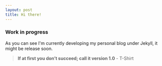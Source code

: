 ```yaml
---
layout: post
title: Hi there!
---
```


### Work in progress
As you can see I'm currently developing my personal blog under Jekyll, it might be release soon.

> **If at first you don’t succeed; call it version 1.0** - T-Shirt